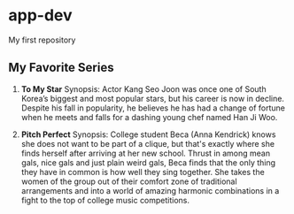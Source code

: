 # app-dev
My first repository

## My Favorite Series

1. **To My Star**
Synopsis: Actor Kang Seo Joon was once one of South Korea’s biggest and most popular stars, but his career is now in decline. Despite his fall in popularity, he believes he has had a change of fortune when he meets and falls for a dashing young chef named Han Ji Woo.

2. **Pitch Perfect**
Synopsis: College student Beca (Anna Kendrick) knows she does not want to be part of a clique, but that's exactly where she finds herself after arriving at her new school. Thrust in among mean gals, nice gals and just plain weird gals, Beca finds that the only thing they have in common is how well they sing together. She takes the women of the group out of their comfort zone of traditional arrangements and into a world of amazing harmonic combinations in a fight to the top of college music competitions.
